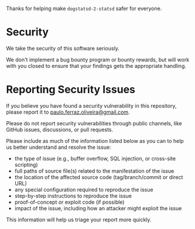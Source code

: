 Thanks for helping make `dogstatsd-2-statsd` safer for everyone.

# Security

We take the security of this software seriously.

We don't implement a bug bounty program or bounty rewards, but will work with you closed to ensure that your findings gets the appropriate handling.

# Reporting Security Issues

If you believe you have found a security vulnerability in this repository, please report it to paulo.ferraz.oliveira@gmail.com.

Please do not report security vulnerabilities through public channels, like GitHub issues, discussions, or pull requests.

Please include as much of the information listed below as you can to help us better understand and resolve the issue:

- the type of issue (e.g., buffer overflow, SQL injection, or cross-site scripting)
- full paths of source file(s) related to the manifestation of the issue
- the location of the affected source code (tag/branch/commit or direct URL)
- any special configuration required to reproduce the issue
- step-by-step instructions to reproduce the issue
- proof-of-concept or exploit code (if possible)
- impact of the issue, including how an attacker might exploit the issue

This information will help us triage your report more quickly.
